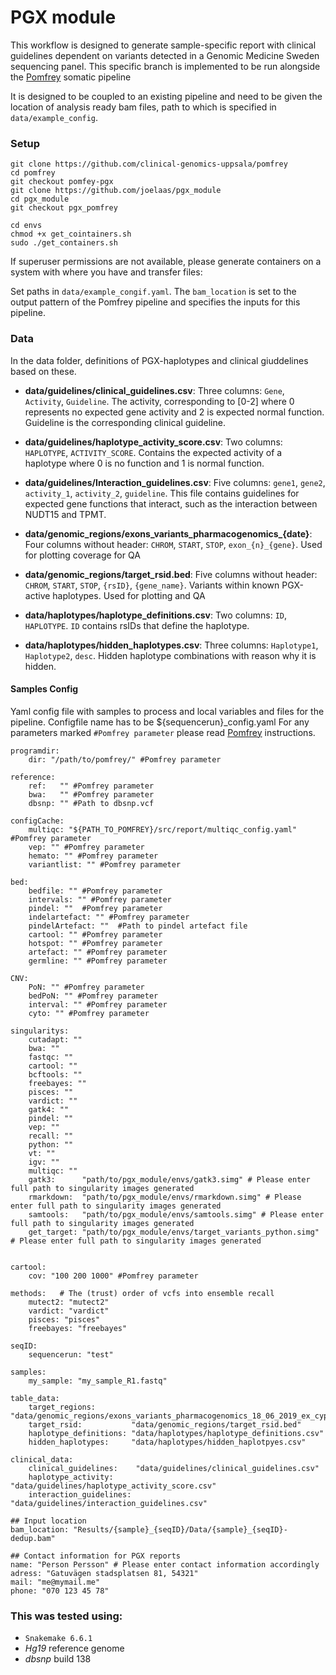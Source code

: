 # PGX module
This workflow is designed to generate sample-specific report with clinical guidelines dependent on variants detected in a Genomic Medicine Sweden sequencing panel. This specific branch is implemented to be run alongside the [Pomfrey](https://github.com/clinical-genomics-uppsala/pomfrey) somatic pipeline

It is designed to be coupled to an existing pipeline and need to be given the location of analysis ready bam files, path to which is specified in `data/example_config`.

### Setup
```{bash}
git clone https://github.com/clinical-genomics-uppsala/pomfrey
cd pomfrey 
git checkout pomfey-pgx
git clone https://github.com/joelaas/pgx_module
cd pgx_module 
git checkout pgx_pomfrey

cd envs
chmod +x get_cointainers.sh
sudo ./get_containers.sh
```

If superuser permissions are not available, please generate containers on a system with where you have and transfer files:

Set paths in `data/example_congif.yaml`.
The `bam_location` is set to the output pattern of the Pomfrey pipeline and specifies the inputs for this pipeline.
 

### Data
In the data folder, definitions of PGX-haplotypes and clinical giuddelines based on these. 
- **data/guidelines/clinical_guidelines.csv**: Three columns: `Gene`, `Activity`, `Guideline`. The activity, corresponding to [0-2] where 0 represents no expected gene activity and 2 is expected normal function. Guideline is the corresponding clinical guideline.   
- **data/guidelines/haplotype_activity_score.csv**: Two columns: `HAPLOTYPE`, `ACTIVITY_SCORE`. Contains the expected activity of a haplotype where 0 is no function and 1 is normal function.
- **data/guidelines/Interaction_guidelines.csv**: Five columns: `gene1`, `gene2`, `activity_1`, `activity_2`, `guideline`. This file contains guidelines for expected gene functions that interact, such as the interaction between NUDT15 and TPMT.

- **data/genomic_regions/exons_variants_pharmacogenomics_{date}**: Four columns without header: `CHROM`, `START`, `STOP`, `exon_{n}_{gene}`. Used for plotting coverage for QA
- **data/genomic_regions/target_rsid.bed**: Five columns without header: `CHROM`, `START`, `STOP`, `{rsID}`, `{gene_name}`. Variants within known PGX-active haplotypes. Used for plotting and QA
- **data/haplotypes/haplotype_definitions.csv**: Two columns: `ID`, `HAPLOTYPE`. `ID` contains rsIDs that define the haplotype.
- **data/haplotypes/hidden_haplotypes.csv**: Three columns: `Haplotype1`, `Haplotype2`, `desc`. Hidden haplotype combinations with reason why it is hidden.

#### Samples Config
Yaml config file with samples to process and local variables and files for the pipeline. Configfile name has to be ${sequencerun}_config.yaml
For any parameters marked `#Pomfrey parameter` please read [Pomfrey](https://github.com/clinical-genomics-uppsala/pomfrey) instructions.

```
programdir:
    dir: "/path/to/pomfrey/" #Pomfrey parameter

reference:
    ref:   "" #Pomfrey parameter
    bwa:   "" #Pomfrey parameter
    dbsnp: "" #Path to dbsnp.vcf

configCache:
    multiqc: "${PATH_TO_POMFREY}/src/report/multiqc_config.yaml" #Pomfrey parameter
    vep: "" #Pomfrey parameter
    hemato: "" #Pomfrey parameter
    variantlist: "" #Pomfrey parameter

bed:
    bedfile: "" #Pomfrey parameter
    intervals: "" #Pomfrey parameter
    pindel: ""  #Pomfrey parameter
    indelartefact: "" #Pomfrey parameter
    pindelArtefact: ""  #Path to pindel artefact file
    cartool: "" #Pomfrey parameter
    hotspot: "" #Pomfrey parameter
    artefact: "" #Pomfrey parameter
    germline: "" #Pomfrey parameter

CNV:
    PoN: "" #Pomfrey parameter
    bedPoN: "" #Pomfrey parameter
    interval: "" #Pomfrey parameter
    cyto: "" #Pomfrey parameter
    
singularitys:
    cutadapt: ""
    bwa: ""
    fastqc: ""
    cartool: ""
    bcftools: ""
    freebayes: ""
    pisces: ""
    vardict: ""
    gatk4: ""
    pindel: ""
    vep: ""
    recall: ""
    python: ""
    vt: ""
    igv: ""
    multiqc: ""
    gatk3:      "path/to/pgx_module/envs/gatk3.simg" # Please enter full path to singularity images generated
    rmarkdown:  "path/to/pgx_module/envs/rmarkdown.simg" # Please enter full path to singularity images generated
    samtools:   "path/to/pgx_module/envs/samtools.simg" # Please enter full path to singularity images generated
    get_target: "path/to/pgx_module/envs/target_variants_python.simg" # Please enter full path to singularity images generated


cartool:
    cov: "100 200 1000" #Pomfrey parameter

methods:   # The (trust) order of vcfs into ensemble recall
    mutect2: "mutect2"
    vardict: "vardict"
    pisces: "pisces"
    freebayes: "freebayes"

seqID:
    sequencerun: "test"

samples:
    my_sample: "my_sample_R1.fastq"

table_data:
    target_regions:        "data/genomic_regions/exons_variants_pharmacogenomics_18_06_2019_ex_cyp2d6.bed"
    target_rsid:           "data/genomic_regions/target_rsid.bed"
    haplotype_definitions: "data/haplotypes/haplotype_definitions.csv"
    hidden_haplotypes:     "data/haplotypes/hidden_haplotpyes.csv"

clinical_data:
    clinical_guidelines:    "data/guidelines/clinical_guidelines.csv"
    haplotype_activity:     "data/guidelines/haplotype_activity_score.csv"
    interaction_guidelines: "data/guidelines/interaction_guidelines.csv"

## Input location
bam_location: "Results/{sample}_{seqID}/Data/{sample}_{seqID}-dedup.bam"

## Contact information for PGX reports 
name: "Person Persson" # Please enter contact information accordingly
adress: "Gatuvägen stadsplatsen 81, 54321"
mail: "me@mymail.me"
phone: "070 123 45 78"
```

### This was tested using:
+ `Snakemake 6.6.1`
+ _Hg19_ reference genome 
+ _dbsnp_ build 138